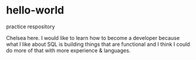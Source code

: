 # hello-world
practice respository

Chelsea here.  I would like to learn how to become a developer because what I like about SQL is building things that are functional and I think I could do more of that with more experience & languages.
